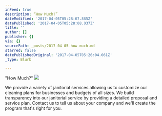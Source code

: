 ```yaml
---
inFeed: true
description: “How Much?”
dateModified: '2017-04-05T05:28:07.885Z'
datePublished: '2017-04-05T05:28:08.037Z'
title: ''
author: []
publisher: {}
via: {}
sourcePath: _posts/2017-04-05-how-much.md
starred: false
datePublishedOriginal: '2017-04-05T05:26:04.661Z'
_type: Blurb

---
```

"How Much?"
![](https://the-grid-user-content.s3-us-west-2.amazonaws.com/4c453c78-77de-4db7-bc3f-c3fd95d05fc4.png)

We provide a variety of janitorial services allowing us to customize our cleaning plans for businesses and budgets of all sizes. We build transparency into our janitorial service by providing a detailed proposal and service plan. Contact us to tell us about your company and we'll create the program that's right for you.